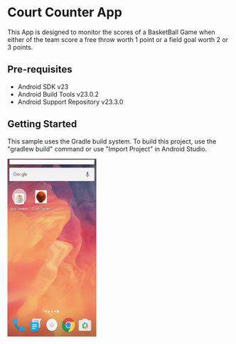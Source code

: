 Court Counter App
===================================

This App is designed to monitor the scores of a BasketBall Game when either of the team score a free throw worth 1 point or a field goal worth 2 or 3 points.

Pre-requisites
--------------

- Android SDK v23
- Android Build Tools v23.0.2
- Android Support Repository v23.3.0

Getting Started
---------------

This sample uses the Gradle build system. To build this project, use the
"gradlew build" command or use "Import Project" in Android Studio.

<!--![App Icon](app/src/main/res/AppIcon.png?raw=true "App Icon")-->

<img src="app/src/main/res/AppIcon.png" align="left" height="400" width="200" >





